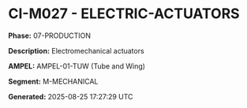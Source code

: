 # CI-M027 - ELECTRIC-ACTUATORS

**Phase:** 07-PRODUCTION

**Description:** Electromechanical actuators

**AMPEL:** AMPEL-01-TUW (Tube and Wing)

**Segment:** M-MECHANICAL

**Generated:** 2025-08-25 17:27:29 UTC

